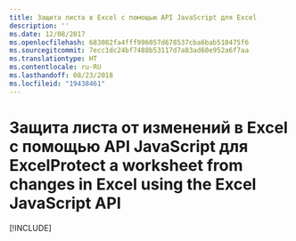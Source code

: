 ```yaml
---
title: Защита листа в Excel с помощью API JavaScript для Excel
description: ''
ms.date: 12/08/2017
ms.openlocfilehash: 683082fa4fff996057d678537cba6bab510475f6
ms.sourcegitcommit: 7ecc1dc24bf7488b53117d7a83ad60e952a6f7aa
ms.translationtype: HT
ms.contentlocale: ru-RU
ms.lasthandoff: 08/23/2018
ms.locfileid: "19438461"
---
```

# <a name="protect-a-worksheet-from-changes-in-excel-using-the-excel-javascript-api"></a><span data-ttu-id="541c6-102">Защита листа от изменений в Excel с помощью API JavaScript для Excel</span><span class="sxs-lookup"><span data-stu-id="541c6-102">Protect a worksheet from changes in Excel using the Excel JavaScript API</span></span>

[!INCLUDE[](../includes/excel-tutorial-protect-worksheet.md)]